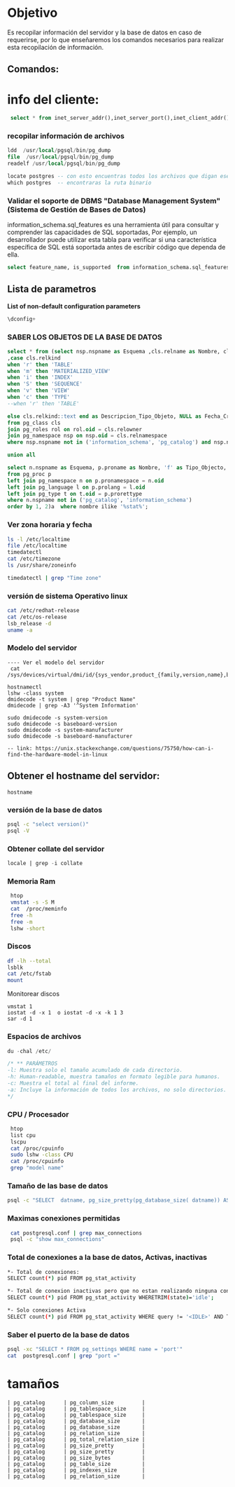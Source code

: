 
# Objetivo

Es recopilar información del servidor y la base de datos en caso de requerirse, por lo que enseñaremos los comandos necesarios para realizar esta recopilación de información.


## Comandos:


#  info del cliente: 
```SQL
 select * from inet_server_addr(),inet_server_port(),inet_client_addr(),inet_client_port();
```



### recopilar información de archivos 
```SQL
ldd  /usr/local/pgsql/bin/pg_dump
file  /usr/local/pgsql/bin/pg_dump
readelf /usr/local/pgsql/bin/pg_dump

locate postgres -- con esto encuentras todos los archivos que digan ese postgres
which postgres  -- encontraras la ruta binario 

```

### Validar el soporte de DBMS "Database Management System" (Sistema de Gestión de Bases de Datos)
information_schema.sql_features es una herramienta útil para consultar y comprender las capacidades de SQL soportadas, Por ejemplo, un desarrollador puede utilizar esta tabla para verificar si una característica específica de SQL está soportada antes de escribir código que dependa de ella. 
```SQL
select feature_name, is_supported  from information_schema.sql_features limit 1;
```

## Lista de parametros
**List of non-default configuration parameters** <br>
```SQL
\dconfig+
```

### SABER LOS OBJETOS DE LA BASE DE DATOS 
```SQL 
select * from (select nsp.nspname as Esquema ,cls.relname as Nombre, cls.relkind as Tipo_Objecto
,case cls.relkind 
when 'r' then 'TABLE'
when 'm' then 'MATERIALIZED_VIEW'
when 'i' then 'INDEX'
when 'S' then 'SEQUENCE'
when 'v' then 'VIEW'
when 'c' then 'TYPE'
--when 'r' then 'TABLE'

else cls.relkind::text end as Descripcion_Tipo_Objeto, NULL as Fecha_Creacion, NULL as Fecha_Modificacion, NULL as Parametros
from pg_class cls
join pg_roles rol on rol.oid = cls.relowner
join pg_namespace nsp on nsp.oid = cls.relnamespace
where nsp.nspname not in ('information_schema', 'pg_catalog') and nsp.nspname not like 'pg_toast%'

union all

select n.nspname as Esquema, p.proname as Nombre, 'f' as Tipo_Objecto, 'FUNCTION' as Descripcion_Tipo_Objeto, NULL as Fecha_Creacion, NULL as Fecha_Modificacion, PROARGNAMES AS Parametros
from pg_proc p
left join pg_namespace n on p.pronamespace = n.oid
left join pg_language l on p.prolang = l.oid
left join pg_type t on t.oid = p.prorettype 
where n.nspname not in ('pg_catalog', 'information_schema')
order by 1, 2)a  where nombre ilike '%stat%';
```

### Ver zona horaria y fecha 
```sh
ls -l /etc/localtime
file /etc/localtime
timedatectl
cat /etc/timezone
ls /usr/share/zoneinfo

timedatectl | grep "Time zone"
``` 

### versión de sistema Operativo linux
```sh
cat /etc/redhat-release
cat /etc/os-release
lsb_release -d
uname -a
```
### Modelo  del servidor
```
---- Ver el modelo del servidor 
 cat /sys/devices/virtual/dmi/id/{sys_vendor,product_{family,version,name},bios_version}

hostnamectl 
lshw -class system
dmidecode -t system | grep "Product Name"
dmidecode | grep -A3 '^System Information'
 
sudo dmidecode -s system-version
sudo dmidecode -s baseboard-version
sudo dmidecode -s system-manufacturer
sudo dmidecode -s baseboard-manufacturer

-- link: https://unix.stackexchange.com/questions/75750/how-can-i-find-the-hardware-model-in-linux
```

## Obtener el hostname del servidor:
    hostname 


### versión de la base de datos 
```sh
psql -c "select version()"
psql -V
```

### Obtener collate del servidor
```sql
locale | grep -i collate
```

### Memoria Ram

```sh
 htop
 vmstat -s -S M 
 cat  /proc/meminfo
 free -h
 free -m
 lshw -short
```

### Discos 
```sh
df -lh --total
lsblk
cat /etc/fstab
mount
```

Monitorear discos 
```
vmstat 1
iostat -d -x 1  o iostat -d -x -k 1 3
sar -d 1
```


### Espacios de archivos 
```SQL
du -chal /etc/

/* ** PARÁMETROS 
-l: Muestra solo el tamaño acumulado de cada directorio.
-h: Human-readable, muestra tamaños en formato legible para humanos.
-c: Muestra el total al final del informe.
-a: Incluye la información de todos los archivos, no solo directorios.
*/

```


### CPU / Procesador
```sh
 htop
 list cpu
 lscpu 
 cat /proc/cpuinfo 
 sudo lshw -class CPU  
 cat /proc/cpuinfo 
 grep "model name"
```

### Tamaño de las base de datos 
```sh
psql -c "SELECT  datname, pg_size_pretty(pg_database_size( datname)) AS size FROM pg_database"
```

### Maximas conexiones permitidas
```sh
 cat postgresql.conf | grep max_connections
 psql -c "show max_connections"
```

### Total de conexiones a la base de datos, Activas, inactivas 
```sh
*- Total de conexiones: 
SELECT count(*) pid FROM pg_stat_activity

*- Total de conexion inactivas pero que no estan realizando ninguna consulta o movimiento
SELECT count(*) pid FROM pg_stat_activity WHERETRIM(state)='idle';

*- Solo conexiones Activa
SELECT count(*) pid FROM pg_stat_activity WHERE query != '<IDLE>' AND TRIM(state)!='idle';


```

### Saber el puerto de la base de datos 
```sh
psql -xc "SELECT * FROM pg_settings WHERE name = 'port'"
cat  postgresql.conf | grep "port ="
```

# tamaños 
```
| pg_catalog      | pg_column_size         |
| pg_catalog      | pg_tablespace_size     |
| pg_catalog      | pg_tablespace_size     |
| pg_catalog      | pg_database_size       |
| pg_catalog      | pg_database_size       |
| pg_catalog      | pg_relation_size       |
| pg_catalog      | pg_total_relation_size |
| pg_catalog      | pg_size_pretty         |
| pg_catalog      | pg_size_pretty         |
| pg_catalog      | pg_size_bytes          |
| pg_catalog      | pg_table_size          |
| pg_catalog      | pg_indexes_size        |
| pg_catalog      | pg_relation_size       |
```

